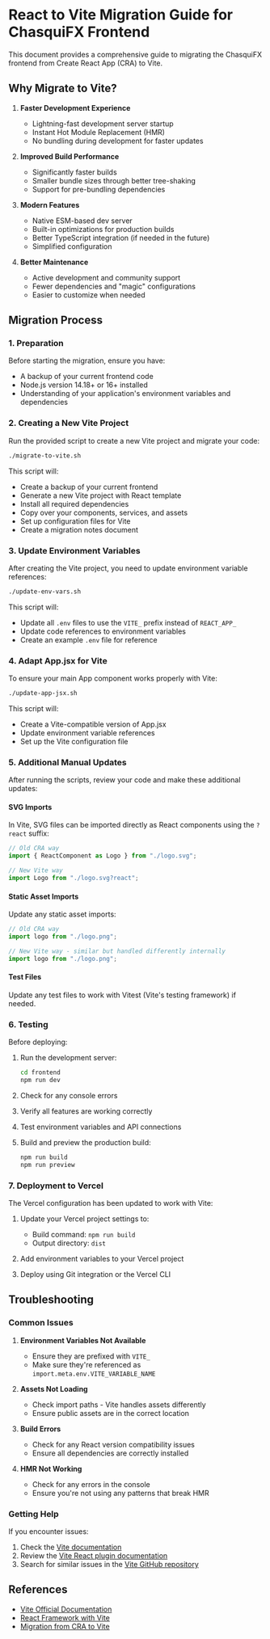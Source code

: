 # React to Vite Migration Guide for ChasquiFX Frontend

This document provides a comprehensive guide to migrating the ChasquiFX frontend from Create React App (CRA) to Vite.

## Why Migrate to Vite?

1. **Faster Development Experience**

   - Lightning-fast development server startup
   - Instant Hot Module Replacement (HMR)
   - No bundling during development for faster updates

2. **Improved Build Performance**

   - Significantly faster builds
   - Smaller bundle sizes through better tree-shaking
   - Support for pre-bundling dependencies

3. **Modern Features**

   - Native ESM-based dev server
   - Built-in optimizations for production builds
   - Better TypeScript integration (if needed in the future)
   - Simplified configuration

4. **Better Maintenance**
   - Active development and community support
   - Fewer dependencies and "magic" configurations
   - Easier to customize when needed

## Migration Process

### 1. Preparation

Before starting the migration, ensure you have:

- A backup of your current frontend code
- Node.js version 14.18+ or 16+ installed
- Understanding of your application's environment variables and dependencies

### 2. Creating a New Vite Project

Run the provided script to create a new Vite project and migrate your code:

```bash
./migrate-to-vite.sh
```

This script will:

- Create a backup of your current frontend
- Generate a new Vite project with React template
- Install all required dependencies
- Copy over your components, services, and assets
- Set up configuration files for Vite
- Create a migration notes document

### 3. Update Environment Variables

After creating the Vite project, you need to update environment variable references:

```bash
./update-env-vars.sh
```

This script will:

- Update all `.env` files to use the `VITE_` prefix instead of `REACT_APP_`
- Update code references to environment variables
- Create an example `.env` file for reference

### 4. Adapt App.jsx for Vite

To ensure your main App component works properly with Vite:

```bash
./update-app-jsx.sh
```

This script will:

- Create a Vite-compatible version of App.jsx
- Update environment variable references
- Set up the Vite configuration file

### 5. Additional Manual Updates

After running the scripts, review your code and make these additional updates:

#### SVG Imports

In Vite, SVG files can be imported directly as React components using the `?react` suffix:

```javascript
// Old CRA way
import { ReactComponent as Logo } from "./logo.svg";

// New Vite way
import Logo from "./logo.svg?react";
```

#### Static Asset Imports

Update any static asset imports:

```javascript
// Old CRA way
import logo from "./logo.png";

// New Vite way - similar but handled differently internally
import logo from "./logo.png";
```

#### Test Files

Update any test files to work with Vitest (Vite's testing framework) if needed.

### 6. Testing

Before deploying:

1. Run the development server:

   ```bash
   cd frontend
   npm run dev
   ```

2. Check for any console errors
3. Verify all features are working correctly
4. Test environment variables and API connections
5. Build and preview the production build:
   ```bash
   npm run build
   npm run preview
   ```

### 7. Deployment to Vercel

The Vercel configuration has been updated to work with Vite:

1. Update your Vercel project settings to:

   - Build command: `npm run build`
   - Output directory: `dist`

2. Add environment variables to your Vercel project
3. Deploy using Git integration or the Vercel CLI

## Troubleshooting

### Common Issues

1. **Environment Variables Not Available**

   - Ensure they are prefixed with `VITE_`
   - Make sure they're referenced as `import.meta.env.VITE_VARIABLE_NAME`

2. **Assets Not Loading**

   - Check import paths - Vite handles assets differently
   - Ensure public assets are in the correct location

3. **Build Errors**

   - Check for any React version compatibility issues
   - Ensure all dependencies are correctly installed

4. **HMR Not Working**
   - Check for any errors in the console
   - Ensure you're not using any patterns that break HMR

### Getting Help

If you encounter issues:

1. Check the [Vite documentation](https://vitejs.dev/guide/)
2. Review the [Vite React plugin documentation](https://github.com/vitejs/vite/tree/main/packages/plugin-react)
3. Search for similar issues in the [Vite GitHub repository](https://github.com/vitejs/vite/issues)

## References

- [Vite Official Documentation](https://vitejs.dev/)
- [React Framework with Vite](https://vitejs.dev/guide/frameworks.html#react)
- [Migration from CRA to Vite](https://vitejs.dev/guide/migration-from-cra.html)
